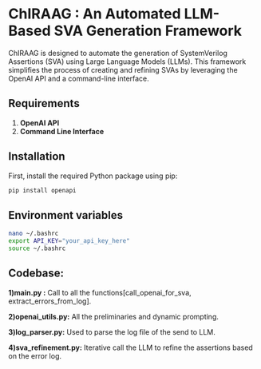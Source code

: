 # **ChIRAAG : An Automated LLM-Based SVA Generation Framework**

ChIRAAG is designed to automate the generation of SystemVerilog Assertions (SVA) using Large Language Models (LLMs). This framework simplifies the process of creating and refining SVAs by leveraging the OpenAI API and a command-line interface.

## **Requirements**
1. **OpenAI API**
2. **Command Line Interface**

## **Installation**
First, install the required Python package using pip:
```bash
pip install openapi
```

## **Environment variables**
```bash
nano ~/.bashrc
export API_KEY="your_api_key_here"
source ~/.bashrc
```
## **Codebase:**

**1)main.py :** Call to all the functions[call_openai_for_sva, extract_errors_from_log].

**2)openai_utils.py:** All the preliminaries and dynamic prompting.

**3)log_parser.py:** Used to parse the log file of the send to LLM.

**4)sva_refinement.py:** Iterative call the LLM to refine the assertions based on the error log.
